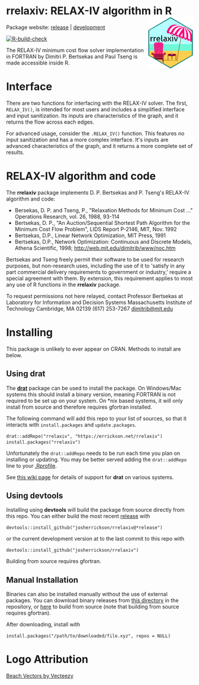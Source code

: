 # rrelaxiv: RELAX-IV algorithm in R <img src="man/figures/logo.png" align="right" height="139" />

Package website: [release](https://errickson.net/rrelaxiv/) | [development](https://errickson.net/rrelaxiv/dev)

<!-- badges: start -->
[![R-build-check](https://github.com/josherrickson/rrelaxiv/workflows/R-build-check/badge.svg)](https://github.com/josherrickson/rrelaxiv/actions)
<!-- badges: end -->

The RELAX-IV minimum cost flow solver implementation in FORTRAN by Dimitri
P. Bertsekas and Paul Tseng is made accessible inside R.

# Interface

There are two functions for interfacing with the RELAX-IV solver. The first,
`RELAX_IV()`, is intended for most users and includes a simplified interface and
input sanitization. Its inputs are characteristics of the graph, and it returns
the flow across each edges.

For advanced usage, consider the `.RELAX_IV()` function. This features no input
sanitization and has a more complex interface. It's inputs are advanced
characteristics of the graph, and it returns a more complete set of results.

# RELAX-IV algorithm and code

The **rrelaxiv** package implements D. P. Bertsekas and P. Tseng's RELAX-IV
algorithm and code:

- Bersekas, D. P. and Tseng, P., "Relaxation Methods for Minimum Cost ..."
  Operations Research, vol. 26, 1988, 93-114
- Bertsekas, D. P., "An Auction/Sequential Shortest Path Algorithm for the
  Minimum Cost Flow Problem", LIDS Report P-2146, MIT, Nov. 1992
- Bertsekas, D.P., Linear Network Optimization, MIT Press, 1991
- Bertsekas, D.P., Network Optimization: Continuous and Discrete Models, Athena
  Scientific, 1998; <http://web.mit.edu/dimitrib/www/noc.htm>

Bertsekas and Tseng freely permit their software to be used for research
purposes, but non-research uses, including the use of it to 'satisfy in any part
commercial delivery requirements to government or industry,' require a special
agreement with them. By extension, this requirement applies to most any use of R
functions in the **rrelaxiv** package.

To request permissions not here relayed, contact Professor Bertsekas at
Laboratory for Information and Decision Systems Massachusetts Institute of
Technology Cambridge, MA 02139 (617) 253-7267 <dimitrib@mit.edu>

# Installing

This package is unlikely to ever appear on CRAN. Methods to install are below.

## Using **drat**

The [**drat**](https://eddelbuettel.github.io/drat/) package can be used to
install the package. On Windows/Mac systems this should install a binary
version, meaning FORTRAN is not required to be set up on your system. On *nix
based systems, it will only install from source and therefore requires gfortran
installed.

The following command will add this repo to your list of sources, so that it
interacts with `install.packages` and `update.packages`.

```
drat::addRepo("rrelaxiv", "https://errickson.net/rrelaxiv")
install.packages("rrelaxiv")
```

Unfortunately the `drat::addRepo` needs to be run each time you plan on
installing or updating. You may be better served adding the `drat::addRepo` line
to your [.Rprofile](https://www.roelpeters.be/what-is-the-rprofile-file/).

See [this wiki
page](https://github.com/josherrickson/rrelaxiv/wiki/drat-system-status) for
details of support for **drat** on various systems.

## Using **devtools**

Installing using **devtools** will build the package from source directly from
this repo. You can either build the most recent
[release](https://github.com/josherrickson/rrelaxiv/releases) with

```
devtools::install_github("josherrickson/rrelaxiv@*release")
```

or the current development version at to the last commit to this repo with

```
devtools::install_github("josherrickson/rrelaxiv")
```

Building from source requires gfortran.

## Manual Installation

Binaries can also be installed manually without the use of external packages.
You can download binary releases from [this
directory](https://github.com/josherrickson/rrelaxiv/tree/main/bin) in the
repository, or
[here](https://github.com/josherrickson/rrelaxiv/tree/main/src/contrib) to
build from source (note that building from source requires gfortran).

After downloading, install with

```
install.packages("/path/to/downloaded/file.xyz", repos = NULL)
```

# Logo Attribution

<a href="https://www.vecteezy.com/free-vector/beach">Beach Vectors by Vecteezy</a>
